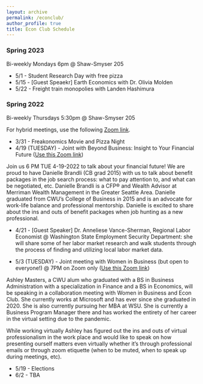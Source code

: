 ```yaml
---
layout: archive
permalink: /econclub/
author_profile: true
title: Econ Club Schedule
---
```


### Spring 2023

Bi-weekly Mondays 6pm @ Shaw-Smyser 205

- 5/1 - Student Research Day with free pizza
- 5/15 - [Guest Speaekr] Earth Economics with Dr. Olivia Molden
- 5/22 - Freight train monopolies with Landen Hashimura

### Spring 2022

Bi-weekly Thursdays 5:30pm @ Shaw-Smyser 205

For hybrid meetings, use the following [Zoom link](https://cwu.zoom.us/j/81377240303?pwd=ekdtaGZZWHlyeDNRYTUyNlF3ZFYyZz09).

- 3/31 - Freakonomics Movie and Pizza Night
- 4/19 (TUESDAY) - Joint with Beyond Business: Insight to Your Financial Future ([Use this Zoom link](https://cwu.zoom.us/j/83976147879))

Join us 6 PM TUE 4-19-2022 to talk about your financial future! We are proud to have Danielle Brandli (CB grad 2015) with us to talk about benefit packages in the job search process: what to pay attention to, and what can be negotiated, etc. Danielle Brandli is a CFP® and Wealth Advisor at Merriman Wealth Management in the Greater Seattle Area. Danielle graduated from CWU’s College of Business in 2015 and is an advocate for work-life balance and professional mentorship. Danielle is excited to share about the ins and outs of benefit packages when job hunting as a new professional.

- 4/21 - [Guest Speaker] Dr. Anneliese Vance-Sherman, Regional Labor Economist @ Washington State Employment Security Department: she will share some of her labor market research and walk students through the process of finding and utilizing local labor market data.

- 5/3 (TUESDAY) - Joint meeting with Women in Business (but open to everyone!) @ 7PM on Zoom only ([Use this Zoom link](https://cwu.zoom.us/j/86253461422))

Ashley Masters, a CWU alum who graduated with a BS in Business Administration with a specialization in Finance and a BS in Economics, will be speaking in a collaboration meeting with Women in Business and Econ Club. She currently works at Microsoft and has ever since she graduated in 2020. She is also currently pursuing her MBA at WSU. She is currently a Business Program Manager there and has worked the entirety of her career in the virtual setting due to the pandemic.
 
While working virtually Ashley has figured out the ins and outs of virtual professionalism in the work place and would like to speak on how presenting ourself matters even virtually whether it’s through professional emails or through zoom etiquette (when to be muted, when to speak up during meetings, etc).

- 5/19 - Elections
- 6/2 - TBA
